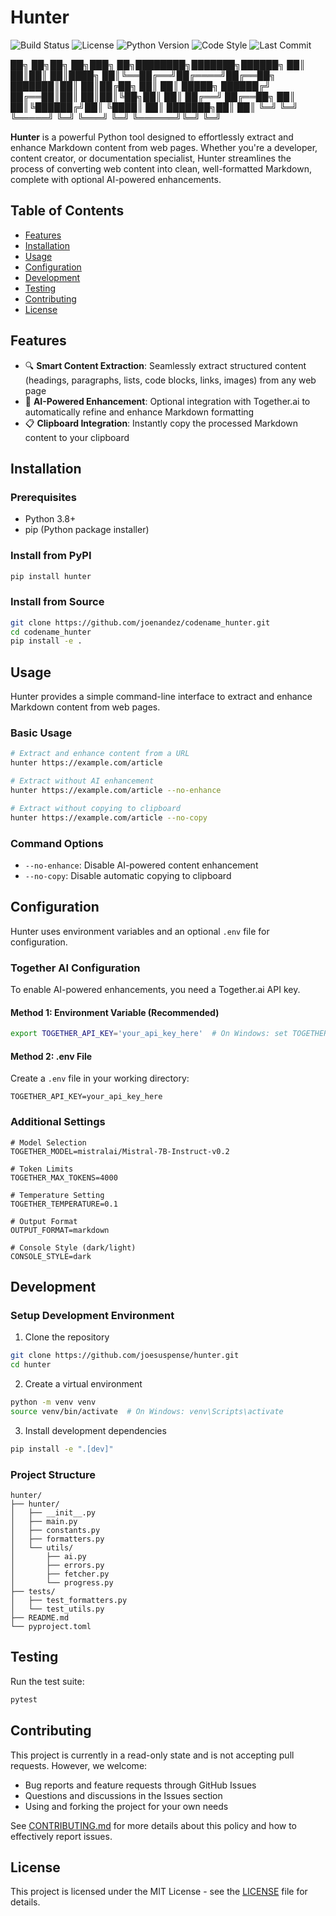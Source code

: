 # Hunter

![Build Status](https://img.shields.io/github/actions/workflow/status/joenandez/codename_hunter/python-package.yml?style=for-the-badge)
![License](https://img.shields.io/github/license/joenandez/codename_hunter?style=for-the-badge)
![Python Version](https://img.shields.io/badge/python-3.8%2B-blue?style=for-the-badge)
![Code Style](https://img.shields.io/badge/code%20style-flake8-black?style=for-the-badge)
![Last Commit](https://img.shields.io/github/last-commit/joenandez/codename_hunter?style=for-the-badge)


██╗  ██╗██╗   ██╗███╗   ██╗████████╗███████╗██████╗ 
██║  ██║██║   ██║████╗  ██║╚══██╔══╝██╔════╝██╔══██╗
███████║██║   ██║██╔██╗ ██║   ██║   █████╗  ██████╔╝
██╔══██║██║   ██║██║╚██╗██║   ██║   ██╔══╝  ██╔══██╗
██║  ██║╚██████╔╝██║ ╚████║   ██║   ███████╗██║  ██║
╚═╝  ╚═╝ ╚═════╝ ╚═╝  ╚═══╝   ╚═╝   ╚══════╝╚═╝  ╚═╝

**Hunter** is a powerful Python tool designed to effortlessly extract and enhance Markdown content from web pages. Whether you're a developer, content creator, or documentation specialist, Hunter streamlines the process of converting web content into clean, well-formatted Markdown, complete with optional AI-powered enhancements.

## Table of Contents

- [Features](#features)
- [Installation](#installation)
- [Usage](#usage)
- [Configuration](#configuration)
- [Development](#development)
- [Testing](#testing)
- [Contributing](#contributing)
- [License](#license)

## Features

- 🔍 **Smart Content Extraction**: Seamlessly extract structured content (headings, paragraphs, lists, code blocks, links, images) from any web page
- 🤖 **AI-Powered Enhancement**: Optional integration with Together.ai to automatically refine and enhance Markdown formatting
- 📋 **Clipboard Integration**: Instantly copy the processed Markdown content to your clipboard



## Installation

### Prerequisites

- Python 3.8+
- pip (Python package installer)

### Install from PyPI

```bash
pip install hunter
```

### Install from Source

```bash
git clone https://github.com/joenandez/codename_hunter.git
cd codename_hunter
pip install -e .
```

## Usage

Hunter provides a simple command-line interface to extract and enhance Markdown content from web pages.

### Basic Usage

```bash
# Extract and enhance content from a URL
hunter https://example.com/article

# Extract without AI enhancement
hunter https://example.com/article --no-enhance

# Extract without copying to clipboard
hunter https://example.com/article --no-copy
```

### Command Options

- `--no-enhance`: Disable AI-powered content enhancement
- `--no-copy`: Disable automatic copying to clipboard

## Configuration

Hunter uses environment variables and an optional `.env` file for configuration.

### Together AI Configuration

To enable AI-powered enhancements, you need a Together.ai API key.

#### Method 1: Environment Variable (Recommended)

```bash
export TOGETHER_API_KEY='your_api_key_here'  # On Windows: set TOGETHER_API_KEY=your_api_key_here
```

#### Method 2: .env File

Create a `.env` file in your working directory:

```env
TOGETHER_API_KEY=your_api_key_here
```

### Additional Settings

```env
# Model Selection
TOGETHER_MODEL=mistralai/Mistral-7B-Instruct-v0.2

# Token Limits
TOGETHER_MAX_TOKENS=4000

# Temperature Setting
TOGETHER_TEMPERATURE=0.1

# Output Format
OUTPUT_FORMAT=markdown

# Console Style (dark/light)
CONSOLE_STYLE=dark
```

## Development

### Setup Development Environment

1. Clone the repository
```bash
git clone https://github.com/joesuspense/hunter.git
cd hunter
```

2. Create a virtual environment
```bash
python -m venv venv
source venv/bin/activate  # On Windows: venv\Scripts\activate
```

3. Install development dependencies
```bash
pip install -e ".[dev]"
```

### Project Structure

```
hunter/
├── hunter/
│   ├── __init__.py
│   ├── main.py
│   ├── constants.py
│   ├── formatters.py
│   └── utils/
│       ├── ai.py
│       ├── errors.py
│       ├── fetcher.py
│       └── progress.py
├── tests/
│   ├── test_formatters.py
│   └── test_utils.py
├── README.md
└── pyproject.toml
```

## Testing

Run the test suite:

```bash
pytest
```

## Contributing

This project is currently in a read-only state and is not accepting pull requests. However, we welcome:

- Bug reports and feature requests through GitHub Issues
- Questions and discussions in the Issues section
- Using and forking the project for your own needs

See [CONTRIBUTING.md](CONTRIBUTING.md) for more details about this policy and how to effectively report issues.

## License

This project is licensed under the MIT License - see the [LICENSE](LICENSE) file for details.